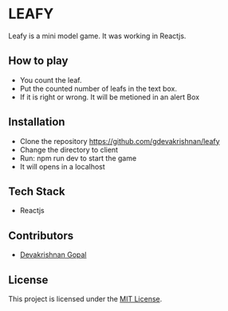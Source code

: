 # LEAFY
Leafy is a mini model game. It was working in Reactjs. 

## How to play
* You count the leaf.
* Put the counted number of leafs in the text box.
* If it is right or wrong. It will be metioned in an alert Box

## Installation
* Clone the repository https://github.com/gdevakrishnan/leafy
* Change the directory to client
* Run: npm run dev to start the game
* It will opens in a localhost

## Tech Stack
* Reactjs

## Contributors
- [Devakrishnan Gopal](https://www.github.com/gdevakrishnan/)

## License
This project is licensed under the [MIT License](LICENSE).
